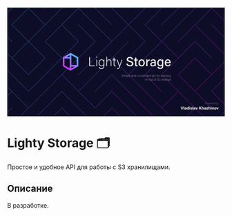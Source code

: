 
<p align="center"><img src="/art/header.jpg" alt="Social Card of Lighty Storage"></p>

# Lighty Storage 🗂️

Простое и удобное API для работы с S3 хранилищами.

## Описание

В разработке.
